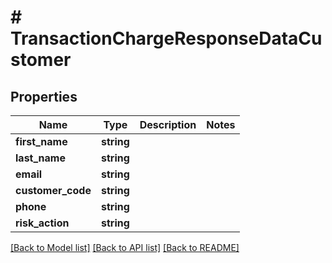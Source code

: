 # # TransactionChargeResponseDataCustomer

## Properties

Name | Type | Description | Notes
------------ | ------------- | ------------- | -------------
**first_name** | **string** |  |
**last_name** | **string** |  |
**email** | **string** |  |
**customer_code** | **string** |  |
**phone** | **string** |  |
**risk_action** | **string** |  |

[[Back to Model list]](../../README.md#models) [[Back to API list]](../../README.md#endpoints) [[Back to README]](../../README.md)
